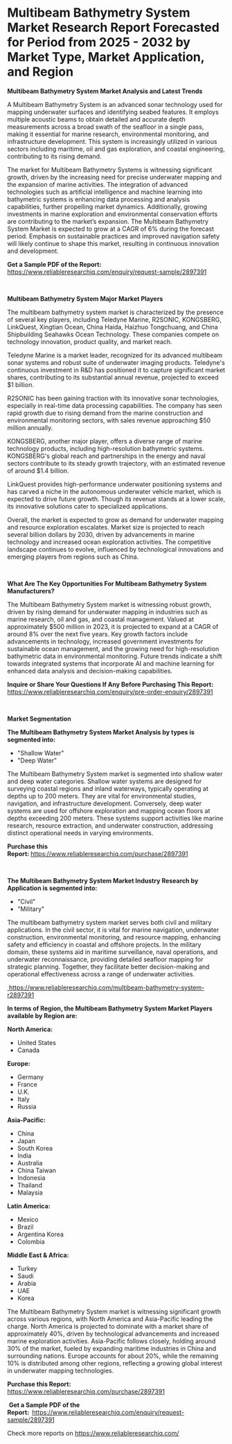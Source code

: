 <p><h1>Multibeam Bathymetry System Market Research Report Forecasted for Period from 2025 -  2032 by Market Type, Market Application, and Region</h1></p><p><strong>Multibeam Bathymetry System Market Analysis and Latest Trends</strong></p>
<p><p>A Multibeam Bathymetry System is an advanced sonar technology used for mapping underwater surfaces and identifying seabed features. It employs multiple acoustic beams to obtain detailed and accurate depth measurements across a broad swath of the seafloor in a single pass, making it essential for marine research, environmental monitoring, and infrastructure development. This system is increasingly utilized in various sectors including maritime, oil and gas exploration, and coastal engineering, contributing to its rising demand.</p><p>The market for Multibeam Bathymetry Systems is witnessing significant growth, driven by the increasing need for precise underwater mapping and the expansion of marine activities. The integration of advanced technologies such as artificial intelligence and machine learning into bathymetric systems is enhancing data processing and analysis capabilities, further propelling market dynamics. Additionally, growing investments in marine exploration and environmental conservation efforts are contributing to the market’s expansion. The Multibeam Bathymetry System Market is expected to grow at a CAGR of 6% during the forecast period. Emphasis on sustainable practices and improved navigation safety will likely continue to shape this market, resulting in continuous innovation and development.</p></p>
<p><strong>Get a Sample PDF of the Report:&nbsp;</strong> <a href="https://www.reliableresearchiq.com/enquiry/request-sample/2897391?utm_campaign=2247&utm_medium=2&utm_source=Github&utm_content=ia&utm_term=15032025&utm_id=multibeam-bathymetry-system">https://www.reliableresearchiq.com/enquiry/request-sample/2897391</a></p>
<p>&nbsp;</p>
<p><strong>Multibeam Bathymetry System Major Market Players</strong></p>
<p><p>The multibeam bathymetry system market is characterized by the presence of several key players, including Teledyne Marine, R2SONIC, KONGSBERG, LinkQuest, Xingtian Ocean, China Haida, Haizhuo Tongchuang, and China Shipbuilding Seahawks Ocean Technology. These companies compete on technology innovation, product quality, and market reach.</p><p>Teledyne Marine is a market leader, recognized for its advanced multibeam sonar systems and robust suite of underwater imaging products. Teledyne's continuous investment in R&D has positioned it to capture significant market shares, contributing to its substantial annual revenue, projected to exceed $1 billion.</p><p>R2SONIC has been gaining traction with its innovative sonar technologies, especially in real-time data processing capabilities. The company has seen rapid growth due to rising demand from the marine construction and environmental monitoring sectors, with sales revenue approaching $50 million annually.</p><p>KONGSBERG, another major player, offers a diverse range of marine technology products, including high-resolution bathymetric systems. KONGSBERG's global reach and partnerships in the energy and naval sectors contribute to its steady growth trajectory, with an estimated revenue of around $1.4 billion.</p><p>LinkQuest provides high-performance underwater positioning systems and has carved a niche in the autonomous underwater vehicle market, which is expected to drive future growth. Though its revenue stands at a lower scale, its innovative solutions cater to specialized applications.</p><p>Overall, the market is expected to grow as demand for underwater mapping and resource exploration escalates. Market size is projected to reach several billion dollars by 2030, driven by advancements in marine technology and increased ocean exploration activities. The competitive landscape continues to evolve, influenced by technological innovations and emerging players from regions such as China.</p></p>
<p>&nbsp;</p>
<p><strong>What Are The Key Opportunities For Multibeam Bathymetry System Manufacturers?</strong></p>
<p><p>The Multibeam Bathymetry System market is witnessing robust growth, driven by rising demand for underwater mapping in industries such as marine research, oil and gas, and coastal management. Valued at approximately $500 million in 2023, it is projected to expand at a CAGR of around 8% over the next five years. Key growth factors include advancements in technology, increased government investments for sustainable ocean management, and the growing need for high-resolution bathymetric data in environmental monitoring. Future trends indicate a shift towards integrated systems that incorporate AI and machine learning for enhanced data analysis and decision-making capabilities.</p></p>
<p><strong>Inquire or Share Your Questions If Any Before Purchasing This Report:</strong> <a href="https://www.reliableresearchiq.com/enquiry/pre-order-enquiry/2897391?utm_campaign=2247&utm_medium=2&utm_source=Github&utm_content=ia&utm_term=15032025&utm_id=multibeam-bathymetry-system">https://www.reliableresearchiq.com/enquiry/pre-order-enquiry/2897391</a></p>
<p>&nbsp;</p>
<p><strong>Market Segmentation</strong></p>
<p><strong>The Multibeam Bathymetry System Market Analysis by types is segmented into:</strong></p>
<p><ul><li>"Shallow Water"</li><li>"Deep Water"</li></ul></p>
<p><p>The Multibeam Bathymetry System market is segmented into shallow water and deep water categories. Shallow water systems are designed for surveying coastal regions and inland waterways, typically operating at depths up to 200 meters. They are vital for environmental studies, navigation, and infrastructure development. Conversely, deep water systems are used for offshore exploration and mapping ocean floors at depths exceeding 200 meters. These systems support activities like marine research, resource extraction, and underwater construction, addressing distinct operational needs in varying environments.</p></p>
<p><strong>Purchase this Report:&nbsp;</strong><a href="https://www.reliableresearchiq.com/purchase/2897391?utm_campaign=2247&utm_medium=2&utm_source=Github&utm_content=ia&utm_term=15032025&utm_id=multibeam-bathymetry-system">https://www.reliableresearchiq.com/purchase/2897391</a></p>
<p>&nbsp;</p>
<p><strong>The Multibeam Bathymetry System Market Industry Research by Application is segmented into:</strong></p>
<p><ul><li>"Civil"</li><li>"Military"</li></ul></p>
<p><p>The multibeam bathymetry system market serves both civil and military applications. In the civil sector, it is vital for marine navigation, underwater construction, environmental monitoring, and resource mapping, enhancing safety and efficiency in coastal and offshore projects. In the military domain, these systems aid in maritime surveillance, naval operations, and underwater reconnaissance, providing detailed seafloor mapping for strategic planning. Together, they facilitate better decision-making and operational effectiveness across a range of underwater activities.</p></p>
<p><a href="https://www.reliableresearchiq.com/multibeam-bathymetry-system-r2897391?utm_campaign=2247&utm_medium=2&utm_source=Github&utm_content=ia&utm_term=15032025&utm_id=multibeam-bathymetry-system">&nbsp;https://www.reliableresearchiq.com/multibeam-bathymetry-system-r2897391</a></p>
<p><strong>In terms of Region, the Multibeam Bathymetry System Market Players available by Region are:</strong></p>
<p>
    <p> <strong> North America: </strong>
        <ul>
            <li>United States</li>
            <li>Canada</li>
        </ul>
        </p> 
    <p> <strong> Europe: </strong>
        <ul>
            <li>Germany</li>
            <li>France</li>
            <li>U.K.</li>
            <li>Italy</li>
            <li>Russia</li>
        </ul>
        </p> 
    <p> <strong> Asia-Pacific: </strong>
        <ul>
            <li>China</li>
            <li>Japan</li>
            <li>South Korea</li>
            <li>India</li>
            <li>Australia</li>
            <li>China Taiwan</li>
            <li>Indonesia</li>
            <li>Thailand</li>
            <li>Malaysia</li>
        </ul>
        </p> 
    <p> <strong> Latin America: </strong>
        <ul>
            <li>Mexico</li>
            <li>Brazil</li>
            <li>Argentina Korea</li>
            <li>Colombia</li>
        </ul>
        </p> 
    <p> <strong> Middle East & Africa: </strong>
        <ul>
            <li>Turkey</li>
            <li>Saudi</li>
            <li>Arabia</li>
            <li>UAE</li>
            <li>Korea</li>
        </ul>
    </p>
    </p>
<p><p>The Multibeam Bathymetry System market is witnessing significant growth across various regions, with North America and Asia-Pacific leading the charge. North America is projected to dominate with a market share of approximately 40%, driven by technological advancements and increased marine exploration activities. Asia-Pacific follows closely, holding around 30% of the market, fueled by expanding maritime industries in China and surrounding nations. Europe accounts for about 20%, while the remaining 10% is distributed among other regions, reflecting a growing global interest in underwater mapping technologies.</p></p>
<p><strong>Purchase this Report: </strong><a href="https://www.reliableresearchiq.com/purchase/2897391?utm_campaign=2247&utm_medium=2&utm_source=Github&utm_content=ia&utm_term=15032025&utm_id=multibeam-bathymetry-system">https://www.reliableresearchiq.com/purchase/2897391</a></p>
<p>&nbsp;<strong>Get a Sample PDF of the Report:&nbsp;&nbsp;</strong><a href="https://www.reliableresearchiq.com/enquiry/request-sample/2897391?utm_campaign=2247&utm_medium=2&utm_source=Github&utm_content=ia&utm_term=15032025&utm_id=multibeam-bathymetry-system">https://www.reliableresearchiq.com/enquiry/request-sample/2897391</a></p>
<p><strong></strong></p>
<p>Check more reports on <a href="https://www.reliableresearchiq.com/?utm_campaign=2247&utm_medium=2&utm_source=Github&utm_content=ia&utm_term=15032025&utm_id=multibeam-bathymetry-system">https://www.reliableresearchiq.com/</a></p>